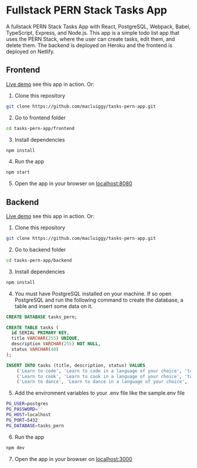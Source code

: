 # Fullstack PERN Stack Tasks App

A fullstack PERN Stack Tasks App with React, PostgreSQL, Webpack, Babel, TypeScript, Express, and Node.js. This app is a simple todo list app that uses the PERN Stack, where the user can create tasks, edit them, and delete them. The backend is deployed on Heroku and the frontend is deployed on Netlify.

## Frontend

[Live demo](https://tasks-pern.netlify.app/) see this app in action. Or:

1. Clone this repository

```bash
git clone https://github.com/macluiggy/tasks-pern-app.git
```

2. Go to frontend folder

```bash
cd tasks-pern-app/frontend
```

3. Install dependencies

```bash
npm install
```

4. Run the app

```bash
npm start
```

5. Open the app in your browser on [localhost:8080](http://localhost:8080)

## Backend

[Live demo](https://tasks-pern-stack.herokuapp.com/) see this app in action. Or:

1. Clone this repository

```bash
git clone https://github.com/macluiggy/tasks-pern-app.git
```

2. Go to backend folder

```bash
cd tasks-pern-app/backend
```

3. Install dependencies

```bash
npm install
```

4. You must have PostgreSQL installed on your machine. If so open PostgreSQL and run the following command to create the database, a table and insert some data on it.

```sql
CREATE DATABASE tasks_pern;

CREATE TABLE tasks (
  id SERIAL PRIMARY KEY,
  title VARCHAR(255) UNIQUE,
  description VARCHAR(255) NOT NULL,
  status VARCHAR(40)
);

INSERT INTO tasks (title, description, status) VALUES
    ('Learn to code', 'Learn to code in a language of your choice', 'todo'),
    ('Learn to cook', 'Learn to cook in a language of your choice', 'todo'),
    ('Learn to dance', 'Learn to dance in a language of your choice', 'todo');

```

5. Add the environment variables to your .env file like the sample.env file

```bash
PG_USER=postgres
PG_PASSWORD=''
PG_HOST=localhost
PG_PORT=5432
PG_DATABASE=tasks_pern
```

6. Run the app

```bash
npm dev
```

7. Open the app in your browser on [localhost:3000](http://localhost:3000)
